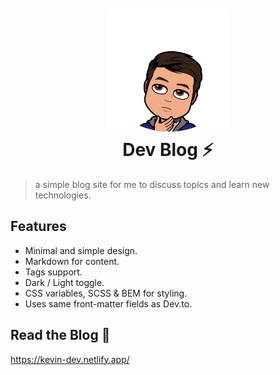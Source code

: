 <h1 align="center"> 
  <br>
  <img src="profile.jpg" alt="Profile Picture" width="200" style="border-radius: 8px;"></a>
  <br>
  Dev Blog ⚡️
  <br>
  </h1>


> a simple blog site for me to discuss topics and learn new technologies.

## Features
- Minimal and simple design.
- Markdown for content.
- Tags support.
- Dark / Light toggle.
- CSS variables, SCSS & BEM for styling.
- Uses same front-matter fields as Dev.to.

## Read the Blog 🚀
https://kevin-dev.netlify.app/
